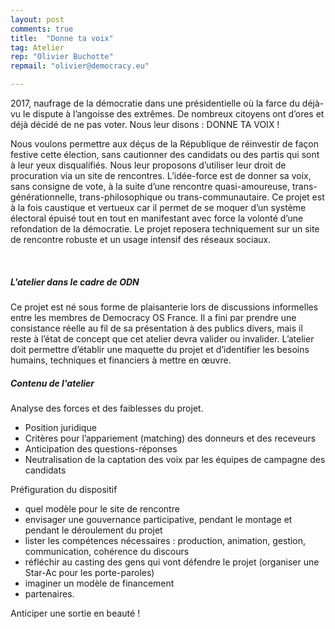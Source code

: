 ```yaml
---
layout: post
comments: true
title:  "Donne ta voix"
tag: Atelier
rep: "Olivier Buchotte"
repmail: "olivier@democracy.eu"

---
```


2017, naufrage de la démocratie dans une présidentielle où la farce du déjà-vu le dispute à l’angoisse des extrêmes.
De nombreux citoyens ont d’ores et déjà décidé de ne pas voter.
Nous leur disons : 
DONNE TA VOIX !

Nous voulons permettre aux déçus de la République de réinvestir de façon festive cette élection, sans cautionner des candidats ou des partis qui sont à leur yeux disqualifiés.
Nous leur proposons d’utiliser leur droit de procuration via un site de rencontres. L’idée-force est de donner sa voix, sans consigne de vote, à la suite d’une rencontre quasi-amoureuse, trans-générationnelle, trans-philosophique ou trans-communautaire.
Ce projet est à la fois caustique et vertueux car il permet de se moquer d’un système électoral épuisé tout en tout en manifestant avec force la volonté d’une refondation de la démocratie.
Le projet reposera techniquement sur un site de rencontre robuste et un usage intensif des réseaux sociaux.

<br>

##### L'atelier dans le cadre de ODN

Ce projet est né sous forme de plaisanterie lors de discussions informelles entre les membres de Democracy OS France. Il a fini par prendre une consistance réelle au fil de sa présentation à des publics divers, mais il reste à l’état de concept que cet atelier devra valider ou invalider.
L’atelier doit permettre d’établir une maquette du projet et d’identifier les besoins humains, techniques et financiers à mettre en œuvre.

##### Contenu de l'atelier

Analyse des forces et des faiblesses du projet. 
- Position juridique
- Critères pour l’appariement (matching) des donneurs et des receveurs
- Anticipation des questions-réponses
- Neutralisation de la captation des voix par les équipes de campagne des candidats

Préfiguration du dispositif
- quel modèle pour le site de rencontre
- envisager une gouvernance participative, pendant le montage et pendant le déroulement du projet
- lister les compétences nécessaires : production, animation, gestion, communication, cohérence du discours
- réfléchir au casting des gens qui vont défendre le projet (organiser une Star-Ac pour les porte-paroles)
- imaginer un modèle de financement
- partenaires.

Anticiper une sortie en beauté !

